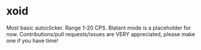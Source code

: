 # xoid
Most basic autoclicker. Range 1-20 CPS. Blatant mode is a placeholder for now.
Contributions/pull requests/issues are VERY appreciated, please make one if you have time!
